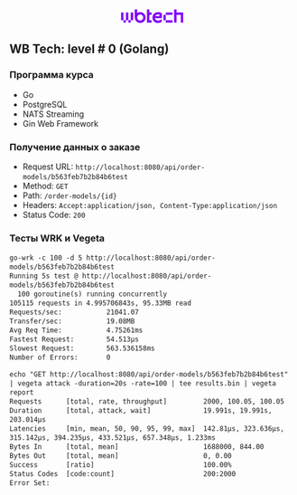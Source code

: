 <p align="center">
    <a href="https://tech.wildberries.ru" target="_blank">
        <img src="wb.png" alt="wb">
    </a>
</p>

## WB Tech: level # 0 (Golang)

### Программа курса

- Go
- PostgreSQL
- NATS Streaming
- Gin Web Framework

### Получение данных о заказе

- Request URL: `http://localhost:8080/api/order-models/b563feb7b2b84b6test`
- Method: `GET`
- Path: `/order-models/{id}`
- Headers: `Accept:application/json, Content-Type:application/json`
- Status Code: `200`

### Тесты WRK и Vegeta
```
go-wrk -c 100 -d 5 http://localhost:8080/api/order-models/b563feb7b2b84b6test
Running 5s test @ http://localhost:8080/api/order-models/b563feb7b2b84b6test
  100 goroutine(s) running concurrently
105115 requests in 4.995706843s, 95.33MB read
Requests/sec:           21041.07
Transfer/sec:           19.08MB
Avg Req Time:           4.75261ms
Fastest Request:        54.513µs
Slowest Request:        563.536158ms
Number of Errors:       0
```

```
echo "GET http://localhost:8080/api/order-models/b563feb7b2b84b6test" | vegeta attack -duration=20s -rate=100 | tee results.bin | vegeta report
Requests      [total, rate, throughput]         2000, 100.05, 100.05
Duration      [total, attack, wait]             19.991s, 19.991s, 203.014µs
Latencies     [min, mean, 50, 90, 95, 99, max]  142.81µs, 323.636µs, 315.142µs, 394.235µs, 433.521µs, 657.348µs, 1.233ms
Bytes In      [total, mean]                     1688000, 844.00
Bytes Out     [total, mean]                     0, 0.00
Success       [ratio]                           100.00%
Status Codes  [code:count]                      200:2000  
Error Set:
```

